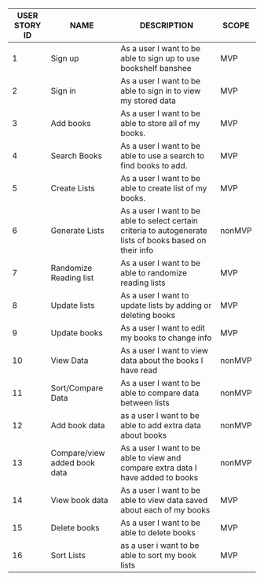 |USER STORY ID|NAME|DESCRIPTION|SCOPE|
|---|---|---|---|
|1|Sign up|As a user I want to be able to sign up to use bookshelf banshee|MVP|
|2|Sign in|As a user I want to be able to sign in to view my stored data|MVP|
|3|Add books|As a user I want to be able to store all of my books.|MVP|
|4|Search Books|As a user I want to be able to use a search to find books to add.|MVP|
|5|Create Lists|As a user I want to be able to create list of my books.|MVP|
|6|Generate Lists|As a user I want to be able to select certain criteria to autogenerate lists of books based on their info|nonMVP|
|7|Randomize Reading list|As a user I want to be able to randomize reading lists|MVP|
|8|Update lists|As a user I want to update lists by adding or deleting books|MVP|
|9|Update books|As a user I want to edit my books to change info|MVP|
|10|View Data|As a user I want to view data about the books I have read|nonMVP|
|11|Sort/Compare Data|As a user I want to be able to compare data between lists|nonMVP|
|12|Add book data|as a user I want to be able to add extra data about books|nonMVP|
|13|Compare/view added book data|As a user I want to be able to view and compare extra data I have added to books|nonMVP|
|14|View book data|As a user I want to be able to view data saved about each of my books|MVP|
|15|Delete books|As a user I want to be able to delete books|MVP|
|16|Sort Lists|as a user i want to be able to sort my book lists|MVP|